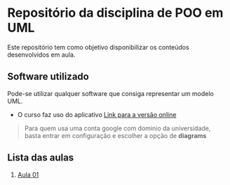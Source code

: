 # Repositório da disciplina de POO em UML

Este repositório tem como objetivo disponibilizar os conteúdos desenvolvidos em aula.

## Software utilizado
Pode-se utilizar qualquer software que consiga representar um modelo UML.
* O curso faz uso do aplicativo [Link para a versão online](https://www.draw.io/index.html)
> Para quem usa uma conta google com dominio da universidade, basta entrar em configuração e escolher a opção de **diagrams**
 
## Lista das aulas

1. [Aula 01](https://github.com/luiscarlosjunior/aulas-graduacao/tree/master/Outros/POO%20UML/Aula%201)
